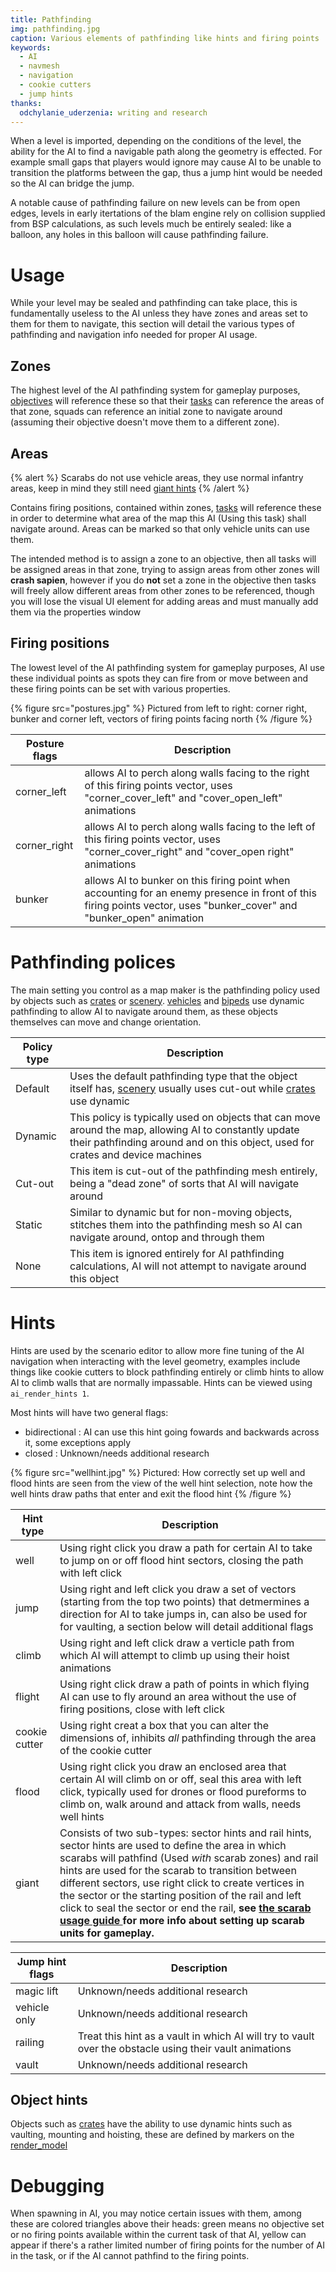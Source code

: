 ```yaml
---
title: Pathfinding
img: pathfinding.jpg
caption: Various elements of pathfinding like hints and firing points
keywords:
  - AI
  - navmesh
  - navigation
  - cookie cutters
  - jump hints
thanks:
  odchylanie_uderzenia: writing and research
---
```

When a level is imported, depending on the conditions of the level, the ability for the AI to find a navigable path along the geometry is effected. For example small gaps that players would ignore may cause AI to be unable to transition the platforms between the gap, thus a jump hint would be needed so the AI can bridge the jump.

A notable cause of pathfinding failure on new levels can be from open edges, levels in early itertations of the blam engine rely on collision supplied from BSP calculations, as such levels much be entirely sealed: like a balloon, any holes in this balloon will cause pathfinding failure.

# Usage

While your level may be sealed and pathfinding can take place, this is fundamentally useless to the AI unless they have zones and areas set to them for them to navigate, this section will detail the various types of pathfinding and navigation info needed for proper AI usage.

## Zones

The highest level of the AI pathfinding system for gameplay purposes, [objectives](~) will reference these so that their [tasks](~objectives#tasks) can reference the areas of that zone, squads can reference an initial zone to navigate around (assuming their objective doesn't move them to a different zone).

## Areas

{% alert %}
Scarabs do not use vehicle areas, they use normal infantry areas, keep in mind they still need [giant hints](~pathfinding#hints)
{% /alert %}

Contains firing positions, contained within zones, [tasks](~objectives) will reference these in order to determine what area of the map this AI (Using this task) shall navigate around. Areas can be marked so that only vehicle units can use them.

The intended method is to assign a zone to an objective, then all tasks will be assigned areas in that zone, trying to assign areas from other zones will **crash sapien**, however if you do **not** set a zone in the objective then tasks will freely allow different areas from other zones to be referenced, though you will lose the visual UI element for adding areas and must manually add them via the properties window

## Firing positions

The lowest level of the AI pathfinding system for gameplay purposes, AI use these individual points as spots they can fire from or move between and these firing points can be set with various properties.

{% figure src="postures.jpg" %}
Pictured from left to right: corner right, bunker and corner left, vectors of firing points facing north
{% /figure %}

| Posture flags | Description
|-------|----------
| corner_left | allows AI to perch along walls facing to the right of this firing points vector, uses "corner_cover_left" and "cover_open_left" animations
| corner_right | allows AI to perch along walls facing to the left of this firing points vector, uses "corner_cover_right" and "cover_open right" animations
| bunker | allows AI to bunker on this firing point when accounting for an enemy presence in front of this firing points vector, uses "bunker_cover" and "bunker_open" animation

# Pathfinding polices

The main setting you control as a map maker is the pathfinding policy used by objects such as [crates](~crate) or [scenery](~). [vehicles](~vehicle) and [bipeds](~biped) use dynamic pathfinding to allow AI to navigate around them, as these objects themselves can move and change orientation.

| Policy type | Description
|-------|----------
| Default | Uses the default pathfinding type that the object itself has, [scenery](~) usually uses cut-out while [crates](~crate) use dynamic
| Dynamic | This policy is typically used on objects that can move around the map, allowing AI to constantly update their pathfinding around and on this object, used for crates and device machines
| Cut-out | This item is cut-out of the pathfinding mesh entirely, being a "dead zone" of sorts that AI will navigate around
| Static | Similar to dynamic but for non-moving objects, stitches them into the pathfinding mesh so AI can navigate around, ontop and through them
| None | This item is ignored entirely for AI pathfinding calculations, AI will not attempt to navigate around this object

# Hints

Hints are used by the scenario editor to allow more fine tuning of the AI navigation when interacting with the level geometry, examples include things like cookie cutters to block pathfinding entirely or climb hints to allow AI to climb walls that are normally impassable. Hints can be viewed using `ai_render_hints 1`.

Most hints will have two general flags:
- bidirectional : AI can use this hint going fowards and backwards across it, some exceptions apply
- closed : Unknown/needs additional research

{% figure src="wellhint.jpg" %}
Pictured: How correctly set up well and flood hints are seen from the view of the well hint selection, note how the well hints draw paths that enter and exit the flood hint
{% /figure %}

| Hint type | Description
|-------|----------
| well | Using right click you draw a path for certain AI to take to jump on or off flood hint sectors, closing the path with left click
| jump | Using right and left click you draw a set of vectors (starting from the top two points) that detmermines a direction for AI to take jumps in, can also be used for for vaulting, a section below will detail additional flags
| climb | Using right and left click draw a verticle path from which AI will attempt to climb up using their hoist animations
| flight | Using right click draw a path of points in which flying AI can use to fly around an area without the use of firing positions, close with left click
| cookie cutter | Using right creat a box that you can alter the dimensions of, inhibits *all* pathfinding through the area of the cookie cutter
| flood | Using right click you draw an enclosed area that certain AI will climb on or off, seal this area with left click, typically used for drones or flood pureforms to climb on, walk around and attack from walls, needs well hints
| giant | Consists of two sub-types: sector hints and rail hints, sector hints are used to define the area in which scarabs will pathfind (Used *with* scarab zones) and rail hints are used for the scarab to transition between different sectors, use right click to create vertices in the sector or the starting position of the rail and left click to seal the sector or end the rail, **see [the scarab usage guide ](~h3/guides/scarab) for more info about setting up scarab units for gameplay.**

| Jump hint flags | Description
|-------|----------
| magic lift  | Unknown/needs additional research
| vehicle only  | Unknown/needs additional research
| railing  | Treat this hint as a vault in which AI will try to vault over the obstacle using their vault animations
| vault  | Unknown/needs additional research

## Object hints

Objects such as [crates](~crate) have the ability to use dynamic hints such as vaulting, mounting and hoisting, these are defined by markers on the [render_model](~)

# Debugging

When spawning in AI, you may notice certain issues with them, among these are colored triangles above their heads: green means no objective set or no firing points available within the current task of that AI, yellow can appear if there's a rather limited number of firing points for the number of AI in the task, or if the AI cannot pathfind to the firing points.
